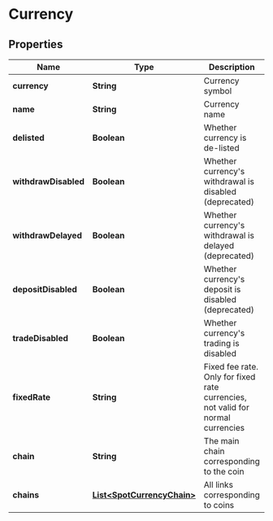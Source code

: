 
# Currency

## Properties

Name | Type | Description | Notes
------------ | ------------- | ------------- | -------------
**currency** | **String** | Currency symbol |  [optional]
**name** | **String** | Currency name |  [optional]
**delisted** | **Boolean** | Whether currency is de-listed |  [optional]
**withdrawDisabled** | **Boolean** | Whether currency&#39;s withdrawal is disabled (deprecated) |  [optional]
**withdrawDelayed** | **Boolean** | Whether currency&#39;s withdrawal is delayed (deprecated) |  [optional]
**depositDisabled** | **Boolean** | Whether currency&#39;s deposit is disabled (deprecated) |  [optional]
**tradeDisabled** | **Boolean** | Whether currency&#39;s trading is disabled |  [optional]
**fixedRate** | **String** | Fixed fee rate. Only for fixed rate currencies, not valid for normal currencies |  [optional]
**chain** | **String** | The main chain corresponding to the coin |  [optional]
**chains** | [**List&lt;SpotCurrencyChain&gt;**](SpotCurrencyChain.md) | All links corresponding to coins |  [optional]

